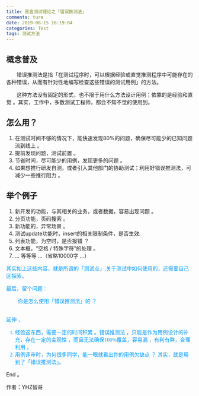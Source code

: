 ```yaml
---
title: 黑盒测试理论之「错误推测法」
comments: ture
date: 2019-08-15 16:19:04
categories: Test
tags: 测试方法
---
```


## 概念普及

&emsp;&emsp;错误推测法是指「在测试程序时，可以根据经验或直觉推测程序中可能存在的各种错误，从而有针对性地编写检查这些错误的测试用例」的方法。

&emsp;&emsp;这种方法没有固定的形式，也不限于用什么方法设计用例；依靠的是经验和直觉 。其实，工作中，多数测试工程师，都会不知不觉的使用到。

## 怎么用？
1. 在测试时间不够的情况下，能快速发现80%的问题，确保尽可能少的已知问题流到线上 。 
2. 提前发现问题，测试前置 。
3. 节省时间，尽可能少的用例，发现更多的问题 。
4. 如果想推行研发自测，或者引入其他部门的协助测试；利用好错误推测法，可减少一些推行阻力 。


## 举个例子
1. 新开发的功能，与其相关的业务，或者数据，容易出现问题 。
2. 分页功能，页码搜索 。
3. 新功能的，异常场景 。
4. 测试update功能时，insert的相关限制条件，是否生效.
5. 列表功能，为空时，是否报错 ？
6. 文本框，“空格 / 特殊字符”的处理 。
7. ...  等等等 ...（省略10000字 ...）


<font color=#0099ff face="黑体">

其实如上这些内容，就是所谓的「测试点」,关于测试中如何使用的，还需要自己区探索。


最后，留个问题：

&emsp;&emsp; 你是怎么使用「错误推测法」的 ？

<br/>
延伸 ，

 1. 经验这东西，需要一定的时间积累 。错误推测法 ，只能是作为用例设计的补充，存在一定的主观性 ，而且无法确保100%覆盖，容易漏 ，有利有弊，合理利用 。
 2. 用例评审时，为何很多同学，能一眼就看出你的用例欠缺点 ？ 其实，就是用到了「错误推测法」。

</font>


End 。


作者：YHZ智哥




